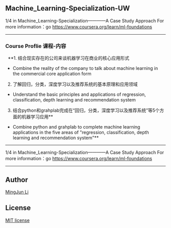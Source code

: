 ## Machine_Learning-Specialization-UW


1/4 in Machine_Learning-Specialization————A Case Study Approach
For more information：go https://www.coursera.org/learn/ml-foundations

--- 
### Course Proflie 课程-内容
 
**1. 结合现实存在的公司来谈机器学习在商业的核心应用形式
* Combine the reality of the company to talk about machine learning in the commercial core application form
2. 了解回归，分类，深度学习以及推荐系统的基本原理和应用领域
* Understand the basic principles and applications of regression, classification, depth learning and recommendation system
3. 结合python和grahplab完成在“回归，分类，深度学习以及推荐系统”等5个方面的机器学习应用**
* Combine python and grahplab to complete machine learning applications in the five areas of "regression, classification, depth learning and recommendation system"**

---
1/4 in Machine_Learning-Specialization————A Case Study Approach
For more information：go https://www.coursera.org/learn/ml-foundations

---
## Author
[MingJun Li](https://github.com/littlewizardLI)

## License
[MIT license](https://github.com/littlewizardLI/LICENSE)

